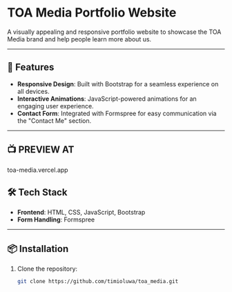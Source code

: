 # TOA Media Portfolio Website

A visually appealing and responsive portfolio website to showcase the TOA Media brand and help people learn more about us.  

---

## 🚀 Features
- **Responsive Design**: Built with Bootstrap for a seamless experience on all devices.  
- **Interactive Animations**: JavaScript-powered animations for an engaging user experience.  
- **Contact Form**: Integrated with Formspree for easy communication via the "Contact Me" section.  

---

## 📺 PREVIEW AT
toa-media.vercel.app

## 🛠️ Tech Stack
- **Frontend**: HTML, CSS, JavaScript, Bootstrap  
- **Form Handling**: Formspree  

---

## 📦 Installation

1. Clone the repository:  
   ```bash
   git clone https://github.com/timioluwa/toa_media.git

   
